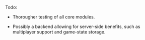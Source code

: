 Todo:

- Thorougher testing of all core modules.

- Possibly a backend allowing for server-side benefits, such as multiplayer support and game-state storage.
